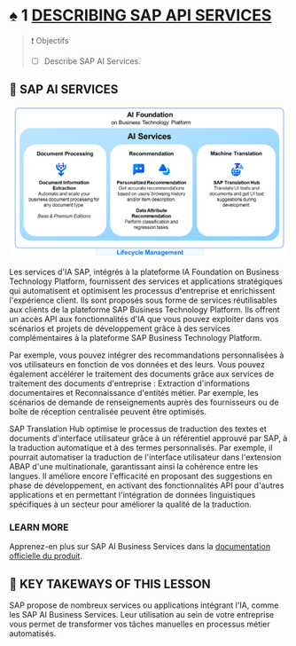 # ♠ 1 [DESCRIBING SAP API SERVICES](https://learning.sap.com/learning-journeys/discover-sap-business-technology-platform/describing-sap-ai-business-services_b8b4d646-4469-41dc-b33d-6cb92053601c)

> :exclamation: Objectifs
>
> - [ ] Describe SAP AI Services.

## :closed_book: SAP AI SERVICES

![](./RESSOURCES/AI_BusinessServices.png)

Les services d'IA SAP, intégrés à la plateforme IA Foundation on Business Technology Platform, fournissent des services et applications stratégiques qui automatisent et optimisent les processus d'entreprise et enrichissent l'expérience client. Ils sont proposés sous forme de services réutilisables aux clients de la plateforme SAP Business Technology Platform. Ils offrent un accès API aux fonctionnalités d'IA que vous pouvez exploiter dans vos scénarios et projets de développement grâce à des services complémentaires à la plateforme SAP Business Technology Platform.

Par exemple, vous pouvez intégrer des recommandations personnalisées à vos utilisateurs en fonction de vos données et des leurs. Vous pouvez également accélérer le traitement des documents grâce aux services de traitement des documents d'entreprise : Extraction d'informations documentaires et Reconnaissance d'entités métier. Par exemple, les scénarios de demande de renseignements auprès des fournisseurs ou de boîte de réception centralisée peuvent être optimisés.

SAP Translation Hub optimise le processus de traduction des textes et documents d'interface utilisateur grâce à un référentiel approuvé par SAP, à la traduction automatique et à des termes personnalisés. Par exemple, il pourrait automatiser la traduction de l'interface utilisateur dans l'extension ABAP d'une multinationale, garantissant ainsi la cohérence entre les langues. Il améliore encore l'efficacité en proposant des suggestions en phase de développement, en activant des fonctionnalités API pour d'autres applications et en permettant l'intégration de données linguistiques spécifiques à un secteur pour améliorer la qualité de la traduction.

### LEARN MORE

Apprenez-en plus sur SAP AI Business Services dans la [documentation officielle du produit](https://help.sap.com/docs/ai-services).

## :closed_book: KEY TAKEWAYS OF THIS LESSON

SAP propose de nombreux services ou applications intégrant l'IA, comme les SAP AI Business Services. Leur utilisation au sein de votre entreprise vous permet de transformer vos tâches manuelles en processus métier automatisés.
